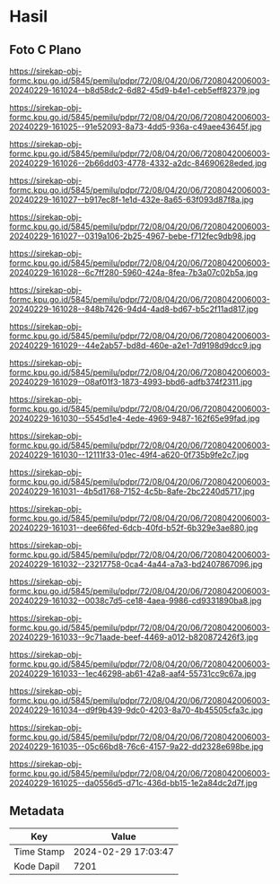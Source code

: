 # Hasil

## Foto C Plano

https://sirekap-obj-formc.kpu.go.id/5845/pemilu/pdpr/72/08/04/20/06/7208042006003-20240229-161024--b8d58dc2-6d82-45d9-b4e1-ceb5eff82379.jpg

https://sirekap-obj-formc.kpu.go.id/5845/pemilu/pdpr/72/08/04/20/06/7208042006003-20240229-161025--91e52093-8a73-4dd5-936a-c49aee43645f.jpg

https://sirekap-obj-formc.kpu.go.id/5845/pemilu/pdpr/72/08/04/20/06/7208042006003-20240229-161026--2b66dd03-4778-4332-a2dc-84690628eded.jpg

https://sirekap-obj-formc.kpu.go.id/5845/pemilu/pdpr/72/08/04/20/06/7208042006003-20240229-161027--b917ec8f-1e1d-432e-8a65-63f093d87f8a.jpg

https://sirekap-obj-formc.kpu.go.id/5845/pemilu/pdpr/72/08/04/20/06/7208042006003-20240229-161027--0319a106-2b25-4967-bebe-f712fec9db98.jpg

https://sirekap-obj-formc.kpu.go.id/5845/pemilu/pdpr/72/08/04/20/06/7208042006003-20240229-161028--6c7ff280-5960-424a-8fea-7b3a07c02b5a.jpg

https://sirekap-obj-formc.kpu.go.id/5845/pemilu/pdpr/72/08/04/20/06/7208042006003-20240229-161028--848b7426-94d4-4ad8-bd67-b5c2f11ad817.jpg

https://sirekap-obj-formc.kpu.go.id/5845/pemilu/pdpr/72/08/04/20/06/7208042006003-20240229-161029--44e2ab57-bd8d-460e-a2e1-7d9198d9dcc9.jpg

https://sirekap-obj-formc.kpu.go.id/5845/pemilu/pdpr/72/08/04/20/06/7208042006003-20240229-161029--08af01f3-1873-4993-bbd6-adfb374f2311.jpg

https://sirekap-obj-formc.kpu.go.id/5845/pemilu/pdpr/72/08/04/20/06/7208042006003-20240229-161030--5545d1e4-4ede-4969-9487-162f65e99fad.jpg

https://sirekap-obj-formc.kpu.go.id/5845/pemilu/pdpr/72/08/04/20/06/7208042006003-20240229-161030--12111f33-01ec-49f4-a620-0f735b9fe2c7.jpg

https://sirekap-obj-formc.kpu.go.id/5845/pemilu/pdpr/72/08/04/20/06/7208042006003-20240229-161031--4b5d1768-7152-4c5b-8afe-2bc2240d5717.jpg

https://sirekap-obj-formc.kpu.go.id/5845/pemilu/pdpr/72/08/04/20/06/7208042006003-20240229-161031--dee66fed-6dcb-40fd-b52f-6b329e3ae880.jpg

https://sirekap-obj-formc.kpu.go.id/5845/pemilu/pdpr/72/08/04/20/06/7208042006003-20240229-161032--23217758-0ca4-4a44-a7a3-bd2407867096.jpg

https://sirekap-obj-formc.kpu.go.id/5845/pemilu/pdpr/72/08/04/20/06/7208042006003-20240229-161032--0038c7d5-ce18-4aea-9986-cd9331890ba8.jpg

https://sirekap-obj-formc.kpu.go.id/5845/pemilu/pdpr/72/08/04/20/06/7208042006003-20240229-161033--9c71aade-beef-4469-a012-b820872426f3.jpg

https://sirekap-obj-formc.kpu.go.id/5845/pemilu/pdpr/72/08/04/20/06/7208042006003-20240229-161033--1ec46298-ab61-42a8-aaf4-55731cc9c67a.jpg

https://sirekap-obj-formc.kpu.go.id/5845/pemilu/pdpr/72/08/04/20/06/7208042006003-20240229-161034--d9f9b439-9dc0-4203-8a70-4b45505cfa3c.jpg

https://sirekap-obj-formc.kpu.go.id/5845/pemilu/pdpr/72/08/04/20/06/7208042006003-20240229-161035--05c66bd8-76c6-4157-9a22-dd2328e698be.jpg

https://sirekap-obj-formc.kpu.go.id/5845/pemilu/pdpr/72/08/04/20/06/7208042006003-20240229-161025--da0556d5-d71c-436d-bb15-1e2a84dc2d7f.jpg


## Metadata

| Key        | Value               |
| ---------- | ------------------- |
| Time Stamp | 2024-02-29 17:03:47 |
| Kode Dapil | 7201                |



